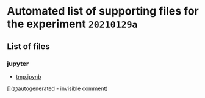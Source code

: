 # Automated list of supporting files for the __experiment `20210129a`__

## List of files

### jupyter

* [tmp.ipynb](/tmp.ipynb)


[](@autogenerated - invisible comment)
